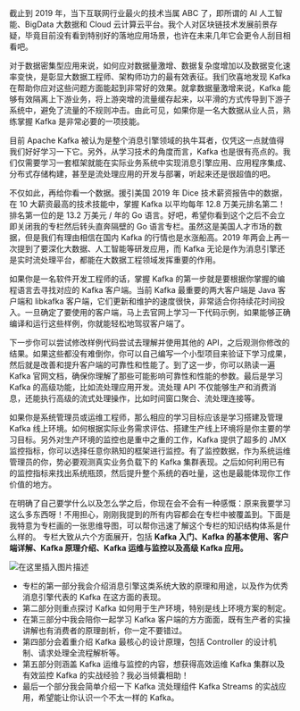 截止到 2019 年，当下互联网行业最火的技术当属 ABC 了，即所谓的 AI 人工智能、BigData 大数据和 Cloud 云计算云平台。我个人对区块链技术发展前景存疑，毕竟目前没有看到特别好的落地应用场景，也许在未来几年它会更令人刮目相看吧。


对于数据密集型应用来说，如何应对数据量激增、数据复杂度增加以及数据变化速率变快，是彰显大数据工程师、架构师功力的最有效表征。我们欣喜地发现 Kafka 在帮助你应对这些问题方面能起到非常好的效果。就拿数据量激增来说，Kafka 能够有效隔离上下游业务，将上游突增的流量缓存起来，以平滑的方式传导到下游子系统中，避免了流量的不规则冲击。由此可见，如果你是一名大数据从业人员，熟练掌握 Kafka 是非常必要的一项技能。

目前 Apache Kafka 被认为是整个消息引擎领域的执牛耳者，仅凭这一点就值得我们好好学习一下它。另外，从学习技术的角度而言，Kafka 也是很有亮点的。我们仅需要学习一套框架就能在实际业务系统中实现消息引擎应用、应用程序集成、分布式存储构建，甚至是流处理应用的开发与部署，听起来还是很超值的吧。

不仅如此，再给你看一个数据。援引美国 2019 年 Dice 技术薪资报告中的数据，在 10 大薪资最高的技术技能中，掌握 Kafka 以平均每年 12.8 万美元排名第二！排名第一位的是 13.2 万美元 / 年的 Go 语言。好吧，希望你看到这个之后不会立即关闭我的专栏然后转头直奔隔壁的 Go 语言专栏。虽然这是美国人才市场的数据，但是我们有理由相信在国内 Kafka 的行情也是水涨船高。2019 年两会上再一次提到了要深化大数据、人工智能等研发应用，而 Kafka 无论是作为消息引擎还是实时流处理平台，都能在大数据工程领域发挥重要的作用。

如果你是一名软件开发工程师的话，掌握 Kafka 的第一步就是要根据你掌握的编程语言去寻找对应的 Kafka 客户端。当前 Kafka 最重要的两大客户端是 Java 客户端和 libkafka 客户端，它们更新和维护的速度很快，非常适合你持续花时间投入。一旦确定了要使用的客户端，马上去官网上学习一下代码示例，如果能够正确编译和运行这些样例，你就能轻松地驾驭客户端了。

下一步你可以尝试修改样例代码尝试去理解并使用其他的 API，之后观测你修改的结果。如果这些都没有难倒你，你可以自己编写一个小型项目来验证下学习成果，然后就是改善和提升客户端的可靠性和性能了。到了这一步，你可以熟读一遍 Kafka 官网文档，确保你理解了那些可能影响可靠性和性能的参数。最后是学习 Kafka 的高级功能，比如流处理应用开发。流处理 API 不仅能够生产和消费消息，还能执行高级的流式处理操作，比如时间窗口聚合、流处理连接等。


如果你是系统管理员或运维工程师，那么相应的学习目标应该是学习搭建及管理 Kafka 线上环境。如何根据实际业务需求评估、搭建生产线上环境将是你主要的学习目标。另外对生产环境的监控也是重中之重的工作，Kafka 提供了超多的 JMX 监控指标，你可以选择任意你熟知的框架进行监控。有了监控数据，作为系统运维管理员的你，势必要观测真实业务负载下的 Kafka 集群表现。之后如何利用已有的监控指标来找出系统瓶颈，然后提升整个系统的吞吐量，这也是最能体现你工作价值的地方。

在明确了自己要学什么以及怎么学之后，你现在会不会有一种感慨：原来我要学习这么多东西呀！不用担心，刚刚我提到的所有内容都会在专栏中被覆盖到。下面是我特意为专栏画的一张思维导图，可以帮你迅速了解这个专栏的知识结构体系是什么样的。
专栏大致从六个方面展开，包括 **Kafka 入门、Kafka 的基本使用、客户端详解、Kafka 原理介绍、Kafka 运维与监控以及高级 Kafka 应用。**

![在这里插入图片描述](https://img-blog.csdnimg.cn/2021071510223183.png?x-oss-process=image/watermark,type_ZmFuZ3poZW5naGVpdGk,shadow_10,text_aHR0cHM6Ly9ibG9nLmNzZG4ubmV0L3hpeGloYWhhbGVsZWhlaGU=,size_16,color_FFFFFF,t_70)

 - 专栏的第一部分我会介绍消息引擎这类系统大致的原理和用途，以及作为优秀消息引擎代表的 Kafka 在这方面的表现。
 - 第二部分则重点探讨 Kafka 如何用于生产环境，特别是线上环境方案的制定。
 - 在第三部分中我会陪你一起学习 Kafka 客户端的方方面面，既有生产者的实操讲解也有消费者的原理剖析，你一定不要错过。
 - 第四部分会着重介绍 Kafka 最核心的设计原理，包括 Controller 的设计机制、请求处理全流程解析等。
 - 第五部分则涵盖 Kafka 运维与监控的内容，想获得高效运维 Kafka 集群以及有效监控 Kafka 的实战经验？我必当倾囊相助！
 - 最后一个部分我会简单介绍一下 Kafka 流处理组件 Kafka Streams 的实战应用，希望能让你认识一个不太一样的 Kafka。


